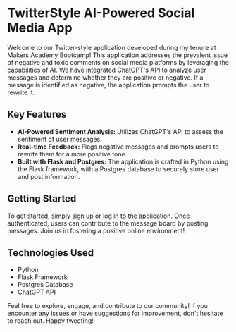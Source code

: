# TwitterStyle AI-Powered Social Media App

Welcome to our Twitter-style application developed during my tenure at Makers Academy Bootcamp! This application addresses the prevalent issue of negative and toxic comments on social media platforms by leveraging the capabilities of AI. We have integrated ChatGPT's API to analyze user messages and determine whether they are positive or negative. If a message is identified as negative, the application prompts the user to rewrite it.

## Key Features

- **AI-Powered Sentiment Analysis:** Utilizes ChatGPT's API to assess the sentiment of user messages.
- **Real-time Feedback:** Flags negative messages and prompts users to rewrite them for a more positive tone.
- **Built with Flask and Postgres:** The application is crafted in Python using the Flask framework, with a Postgres database to securely store user and post information.

## Getting Started

To get started, simply sign up or log in to the application. Once authenticated, users can contribute to the message board by posting messages. Join us in fostering a positive online environment!

## Technologies Used

- Python
- Flask Framework
- Postgres Database
- ChatGPT API

Feel free to explore, engage, and contribute to our community! If you encounter any issues or have suggestions for improvement, don't hesitate to reach out. Happy tweeting!


